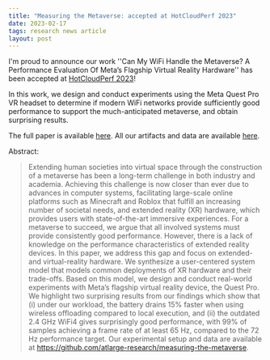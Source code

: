 ```yaml
---
title: "Measuring the Metaverse: accepted at HotCloudPerf 2023"
date: 2023-02-17
tags: research news article
layout: post
---
```


I'm proud to announce our work ''Can My WiFi Handle the Metaverse? A Performance Evaluation Of Meta’s Flagship Virtual Reality Hardware'' has been accepted at [HotCloudPerf 2023](https://hotcloudperf.spec.org/)!

In this work, we design and conduct experiments using the Meta Quest Pro VR headset to determine if modern WiFi networks provide sufficiently good performance to support the much-anticipated metaverse,
and obtain surprising results.

The full paper is available [here](https://atlarge-research.com/pdfs/2023-jansen-measuringthemetaverse.pdf).
All our artifacts and data are available [here](https://github.com/atlarge-research/measuring-the-metaverse).

Abstract:

> Extending human societies into virtual space through the construction of a metaverse has been a long-term challenge in both industry
> and academia. Achieving this challenge is now closer than ever due
> to advances in computer systems, facilitating large-scale online platforms such as Minecraft and Roblox that fulfill an increasing number
> of societal needs, and extended reality (XR) hardware, which provides users with state-of-the-art immersive experiences. For a metaverse to succeed, we argue that all involved systems must provide
> consistently good performance. However, there is a lack of knowledge on the performance characteristics of extended reality devices.
> In this paper, we address this gap and focus on extended- and virtual-reality hardware. We synthesize a user-centered system model that
> models common deployments of XR hardware and their trade-offs.
> Based on this model, we design and conduct real-world experiments
> with Meta’s flagship virtual reality device, the Quest Pro. We highlight two surprising results from our findings which show that (i) under our workload, the battery drains 15% faster when using wireless
> offloading compared to local execution, and (ii) the outdated 2.4 GHz
> WiFi4 gives surprisingly good performance, with 99% of samples
> achieving a frame rate of at least 65 Hz, compared to the 72 Hz
> performance target. Our experimental setup and data are available
> at https://github.com/atlarge-research/measuring-the-metaverse.
